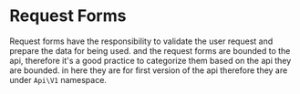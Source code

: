 # Request Forms

Request forms have the responsibility to validate the user request and
prepare the data for being used. and the request forms are
bounded to the api, therefore it's a good practice to categorize them
based on the api they are bounded. in here they are for first version
of the api therefore they are under `Api\V1` namespace.

